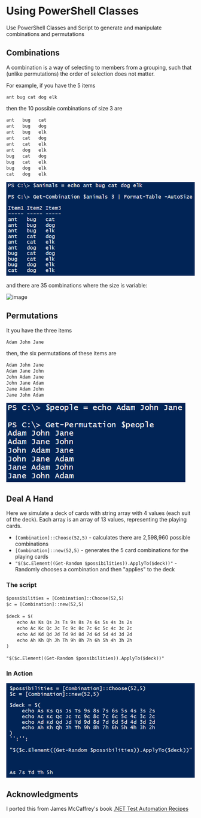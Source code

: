 # Using PowerShell Classes 

Use PowerShell Classes and Script to generate and manipulate combinations and permutations

Combinations
-
A combination is a way of selecting to members from a grouping, such that (unlike permutations) the order of selection does not matter.

For example, if you have the 5 items

	ant bug cat dog elk

then the 10 possible combinations of size 3 are

	ant   bug   cat  
	ant   bug   dog  
	ant   bug   elk  
	ant   cat   dog  
	ant   cat   elk  
	ant   dog   elk  
	bug   cat   dog  
	bug   cat   elk  
	bug   dog   elk  
	cat   dog   elk  

![image](https://raw.githubusercontent.com/dfinke/PowerShellCombinations/master/images/Combinations.png)

and there are 35 combinations where the size is variable:

![image](https://github.com/lesterw1/PowerShellCombinations/blob/master/images/CombinationsVariable.PNG?raw=true)

Permutations
-
It you have the three items

	Adam John Jane

then, the six permutations of these items are

	Adam John Jane
	Adam Jane John
	John Adam Jane
	John Jane Adam
	Jane Adam John
	Jane John Adam

![image](https://raw.githubusercontent.com/dfinke/PowerShellCombinations/master/images/Permutations.png)

Deal A Hand
-
Here we simulate a deck of cards with string array with 4 values (each suit of the deck). Each array is an array of 13 values, representing the playing cards.

* `[Combination]::Choose(52,5)` - calculates there are 2,598,960 possible combinations 
* `[Combination]::new(52,5)` - generates the 5 card combinations for the playing cards
* `"$($c.Element((Get-Random $possibilities)).ApplyTo($deck))"` - Randomly chooses a combination and then "applies" to the deck

### The script

	$possibilities = [Combination]::Choose(52,5)
	$c = [Combination]::new(52,5)
	
	$deck = $(
		echo As Ks Qs Js Ts 9s 8s 7s 6s 5s 4s 3s 2s
		echo Ac Kc Qc Jc Tc 9c 8c 7c 6c 5c 4c 3c 2c
		echo Ad Kd Qd Jd Td 9d 8d 7d 6d 5d 4d 3d 2d
		echo Ah Kh Qh Jh Th 9h 8h 7h 6h 5h 4h 3h 2h
	)
	
	"$($c.Element((Get-Random $possibilities)).ApplyTo($deck))"

### In Action

![image](https://raw.githubusercontent.com/dfinke/PowerShellCombinations/master/images/DealHand.png)


Acknowledgments
-
I ported this from James McCaffrey's book [.NET Test Automation Recipes](http://www.apress.com/9781590596630)
